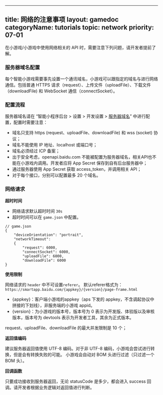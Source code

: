 
---
title: 网络的注意事项
layout: gamedoc
categoryName: tutorials
topic: network
priority: 07-01
---

在小游戏/小游戏中使用网络相关的 API 时，需要注意下列问题，请开发者提前了解。


###  服务器域名配置

每个智能小游戏需要事先设置一个通讯域名，小游戏可以跟指定的域名与进行网络通信。包括普通 HTTPS 请求（request）、上传文件（uploadFile）、下载文件（downloadFile) 和 WebSocket 通信（connectSocket）。

### 配置流程

服务器域名请在 “智能小程序后台 > 设置 > 开发设置 > [服务器域名](https://smartprogram.baidu.com/mappconsole/main/set?tabCur=1)” 中进行配置，配置时需要注意：

- 域名只支持 https (request、uploadFile、downloadFile) 和 wss (socket) 协议；
- 域名不能使用 IP 地址、localhost 或端口号；
- 域名必须经过 ICP 备案；
- 出于安全考虑，openapi.baidu.com 不能被配置为服务器域名，相关API也不能在小游戏内调用。开发者应将 App Secret 保存到自有后台服务器中；
- 通过服务器使用 App Secret 获取 access_token，并调用相关 API；
- 对于每个接口，分别可以配置最多 20 个域名。

### 网络请求

**超时时间**

- 网络请求默认超时时间 `30s`
- 超时时间可以在 `game.json` 中配置。

```
// game.json
{
    "deviceOrientation": "portrait",
    "networkTimeout":
    {
        "request": 6000,
        "connectSocket": 6000,
        "uploadFile": 6000,
        "downloadFile": 6000
}
```


**使用限制**

网络请求的 `header` 中不可设置`referer`。
默认referer格式为：`https://smartapp.baidu.com/{appkey}/{version}/page-frame.html`
- {appkey}：客户端小游戏的appkey（aps 下发的 appkey，不含调起协议中拼接的下划线），非服务端的小游戏 appid。
- {version}：为小游戏的版本号，版本号为 0 表示为开发版、体验版以及审核版本，版本号为 devtools 表示为开发者工具，其余为正式版本。

request、uploadFile、downloadFile 的最大并发限制是 10 个；

**返回值编码**

建议服务器返回值使用 UTF-8 编码。对于非 UTF-8 编码，小游戏会尝试进行转换，但是会有转换失败的可能。
小游戏会自动对 BOM 头进行过滤（只过滤一个 BOM 头）。

**回调函数**

只要成功接收到服务器返回，无论 statusCode 是多少，都会进入 success 回调。请开发者根据业务逻辑对返回值进行判断。
